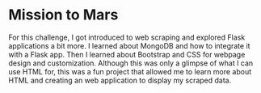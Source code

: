 # Mission to Mars
For this challenge, I got introduced to web scraping and explored Flask applications a bit more. I learned about MongoDB and how to integrate it with a Flask app. Then I learned about Bootstrap and CSS for webpage design and customization. Although this was only a glimpse of what I can use HTML for, this was a fun project that allowed me to learn more about HTML and creating an web application to display my scraped data.
